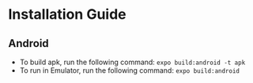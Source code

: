 # Installation Guide

## Android

- To build apk, run the following command: `expo build:android -t apk`
- To run in Emulator, run the following command: `expo build:android`

